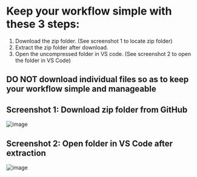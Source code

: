 # Keep your workflow simple with these 3 steps:

1. Download the zip folder. (See screenshot 1 to locate zip folder)
2. Extract the zip folder after download. 
3. Open the uncompressed folder in VS code. (See screenshot 2 to open the folder in VS Code)

## DO NOT download individual files so as to keep your workflow simple and manageable

## Screenshot 1: Download zip folder from GitHub
![image](https://user-images.githubusercontent.com/52624830/175456794-e745f94f-997b-49af-928a-f2a82a0cb742.png)

## Screenshot 2: Open folder in VS Code after extraction
![image](https://user-images.githubusercontent.com/52624830/175019921-a098ed8c-9133-426d-be3b-d67ebf8482e4.png)
